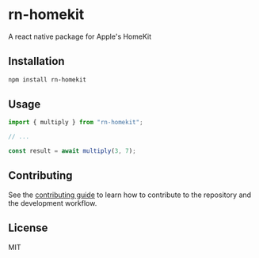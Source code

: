 # rn-homekit

A react native package for Apple's HomeKit

## Installation

```sh
npm install rn-homekit
```

## Usage

```js
import { multiply } from "rn-homekit";

// ...

const result = await multiply(3, 7);
```

## Contributing

See the [contributing guide](CONTRIBUTING.md) to learn how to contribute to the repository and the development workflow.

## License

MIT

